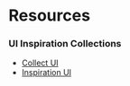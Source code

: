 # Resources

### UI Inspiration Collections
- [Collect UI](http://collectui.com/)
- [Inspiration UI](http://inspirationui.com/)
